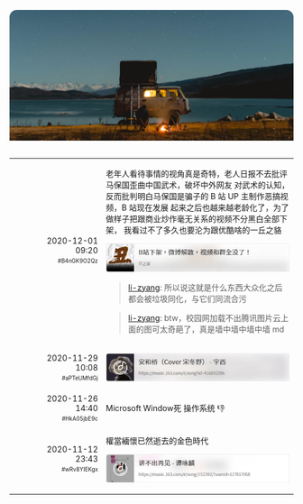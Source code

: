 ![](src/cover.webp)

<table width="100%" border="0" cellpadding="30" cellspacing="0" bgcolor="transparent" align="left" frame="void">

<tr data-timestamp="1606785635.944028" data-id="B4nGK9O2Qz">
<td width="150" align="right">2020-12-01<br>09:20<br><sup><sub>#B4nGK9O2Qz</sub></sup></td>
<td><p>
老年人看待事情的视角真是奇特，老人日报不去批评马保国歪曲中国武术，破坏中外网友
对武术的认知，反而批判明白马保国是骗子的 B 站 UP 主制作恶搞视频，B 站现在发展
起来之后也越来越老龄化了，为了做样子把跟商业炒作毫无关系的视频不分黑白全部下架，
我看过不了多久也要沦为跟优酷啥的一丘之貉</p><p>
<a href="https://mp.weixin.qq.com/s/QM-zIS62Nf5uwntXWMBD2A"><img src="src/MidinDZqnH.webp" width="400"></a></p>
<blockquote><a href="//github.com/li-zyang">li-zyang</a>:
所以说这就是什么东西大众化之后都会被垃圾同化，与它们同流合污
</blockquote><blockquote><a href="//github.com/li-zyang">li-zyang</a>:
btw，校园网加载不出腾讯图片云上面的图可太奇葩了，真是墙中墙中墙中墙 md
</blockquote>
</td><!-- ITEM-END -->
</tr>

<tr data-timestamp="1606615726.112868" data-id="aPTeUMfdGj">
<td width="150" align="right">2020-11-29<br>10:08<br><sup><sub>#aPTeUMfdGj</sub></sup></td>
<td><p>
<a href="https://music.163.com/#/song?id=416892296"><img src="src/SK3TJUNaaM.webp" width="400"></a></p> 
</td><!-- ITEM-END -->
</tr>

<tr data-timestamp="1606372811.587147" data-id="HkA05jbE9c">
<td width="150" align="right">2020-11-26<br>14:40<br><sup><sub>#HkA05jbE9c</sub></sup></td>
<td><p>
Microsoft Window死 操作系统 👎</p>
</td><!-- ITEM-END -->
</tr>

<tr data-timestamp="1605195818.35353" data-id="wRv8YIEKgx">
<td width="150" align="right">2020-11-12<br>23:43<br><sup><sub>#wRv8YIEKgx</sub></sup></td>
<td><p>
權當緬懷已然逝去的金色時代</p><p>
<a href="https://music.163.com/#/song/152392/?userid=117017058"><img src="src/kK0b49m39H.webp" width="400"></a></p>
</td><!-- ITEM-END -->
</tr>

</table><!-- IDLERY-END -->